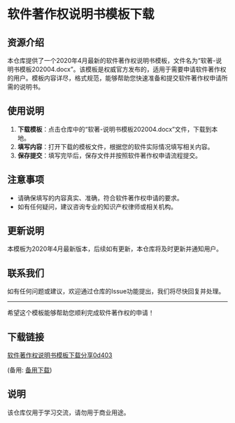 # 软件著作权说明书模板下载

## 资源介绍

本仓库提供了一个2020年4月最新的软件著作权说明书模板，文件名为“软著-说明书模板202004.docx”。该模板是权威官方发布的，适用于需要申请软件著作权的用户。模板内容详尽，格式规范，能够帮助您快速准备和提交软件著作权申请所需的说明书。

## 使用说明

1. **下载模板**：点击仓库中的“软著-说明书模板202004.docx”文件，下载到本地。
2. **填写内容**：打开下载的模板文件，根据您的软件实际情况填写相关内容。
3. **保存提交**：填写完毕后，保存文件并按照软件著作权申请流程提交。

## 注意事项

- 请确保填写的内容真实、准确，符合软件著作权申请的要求。
- 如有任何疑问，建议咨询专业的知识产权律师或相关机构。

## 更新说明

本模板为2020年4月最新版本，后续如有更新，本仓库将及时更新并通知用户。

## 联系我们

如有任何问题或建议，欢迎通过仓库的Issue功能提出，我们将尽快回复并处理。

---

希望这个模板能够帮助您顺利完成软件著作权的申请！

## 下载链接
[软件著作权说明书模板下载分享0d403](https://pan.quark.cn/s/8dc63ea5dca4) 

(备用: [备用下载](https://pan.baidu.com/s/1CtFds51CBYADwPlPYrmHaw?pwd=1234))

## 说明

该仓库仅用于学习交流，请勿用于商业用途。
